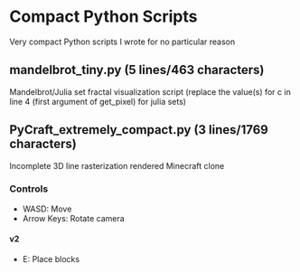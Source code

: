 # Compact Python Scripts
Very compact Python scripts I wrote for no particular reason

## mandelbrot_tiny.py (5 lines/463 characters)
Mandelbrot/Julia set fractal visualization script (replace the value(s) for c in line 4 (first argument of get_pixel) for julia sets)

## PyCraft_extremely_compact.py (3 lines/1769 characters)
Incomplete 3D line rasterization rendered Minecraft clone
### Controls
- WASD: Move
- Arrow Keys: Rotate camera
#### v2
- E: Place blocks
